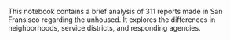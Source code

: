 This notebook contains a brief analysis of 311 reports made in San Fransisco regarding the unhoused. It explores the differences in neighborhoods, service districts, and responding agencies.
